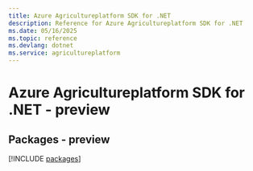 ```yaml
---
title: Azure Agricultureplatform SDK for .NET
description: Reference for Azure Agricultureplatform SDK for .NET
ms.date: 05/16/2025
ms.topic: reference
ms.devlang: dotnet
ms.service: agricultureplatform
---
```

# Azure Agricultureplatform SDK for .NET - preview
## Packages - preview
[!INCLUDE [packages](agricultureplatform-index.md)]